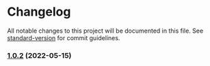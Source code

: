 # Changelog

All notable changes to this project will be documented in this file. See [standard-version](https://github.com/conventional-changelog/standard-version) for commit guidelines.

### [1.0.2](https://github.com/conjoon/extjs-dev-imapusersim/compare/v1.0.1...v1.0.2) (2022-05-15)
